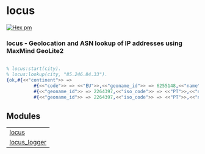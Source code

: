 

# locus #

[![Hex pm](http://img.shields.io/hexpm/v/locus.svg?style=flat)](https://hex.pm/packages/locus)


### <a name="locus_-_Geolocation_and_ASN_lookup_of_IP_addresses_using_MaxMind_GeoLite2">locus - Geolocation and ASN lookup of IP addresses using MaxMind GeoLite2</a> ###

```erlang

% locus:start(city).
% locus:lookup(city, "85.246.84.33").
{ok,#{<<"continent">> =>
          #{<<"code">> => <<"EU">>,<<"geoname_id">> => 6255148,<<"name">> => <<"Europe">>},<<"country">> =>
          #{<<"geoname_id">> => 2264397,<<"iso_code">> => <<"PT">>,<<"name">> => <<"Portugal">>},<<"registered_country">> =>
          #{<<"geoname_id">> => 2264397,<<"iso_code">> => <<"PT">>,<<"name">> => <<"Portugal">>}}}

```



## Modules ##


<table width="100%" border="0" summary="list of modules">
<tr><td><a href="locus.md" class="module">locus</a></td></tr>
<tr><td><a href="locus_logger.md" class="module">locus_logger</a></td></tr></table>

